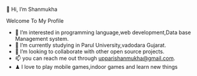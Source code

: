 👋 Hi, I’m Shanmukha
 
 
 Welcome To My Profile 
- 👀 I’m interested in programming language,web development,Data base Management system.
- 🌱 I’m currently studying in Parul University,vadodara Gujarat.
- 💞️ I’m looking to collaborate with other open source projects.
- 📫 you can reach me out through upparishanmukha@gmail.com.
- ♟ I love to play mobile games,indoor games and learn new things 





<!---
shanmukha434/shanmukha434 is a ✨ special ✨ repository because its `README.md` (this file) appears on your GitHub profile.
You can click the Preview link to take a look at your changes.
--->



